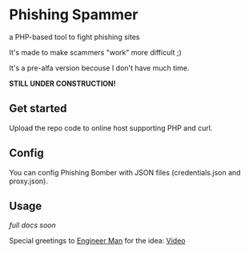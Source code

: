 # Phishing Spammer
a PHP-based tool to fight phishing sites

It's made to make scammers "work" more difficult ;)

It's a pre-alfa version becouse I don't have much time.

**STILL UNDER CONSTRUCTION!**

## Get started
Upload the repo code to online host supporting PHP and curl.

## Config
You can config Phishing Bomber with JSON files (credentials.json and proxy.json).

## Usage
*full docs soon*


Special greetings to [Engineer Man](https://github.com/engineer-man) for the idea: [Video](https://www.youtube.com/watch?v=UtNYzv8gLbs)
